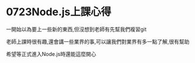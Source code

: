 # 0723Node.js上課心得
一開始以為要上一些新的東西,但沒想到老師有先幫我們複習git

老師上課時很有趣,還會講一些業界的事,可以讓我們對業界有多一點了解,很有幫助

希望等正式進入Node.js時還能這麼開心